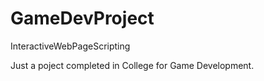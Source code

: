 # GameDevProject
InteractiveWebPageScripting

Just a poject completed in College for Game Development. 
